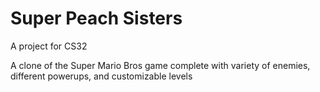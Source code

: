 # Super Peach Sisters
A project for CS32

A clone of the Super Mario Bros game complete with variety of enemies, different powerups, and customizable levels
